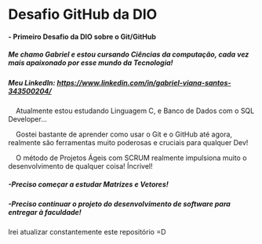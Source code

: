 # Desafio GitHub da DIO

#### - Primeiro Desafio da DIO sobre o Git/GitHub

##### Me chamo Gabriel e estou cursando Ciências da computação, cada vez mais apaixonado por esse mundo da Tecnologia!

##### Meu LinkedIn: https://www.linkedin.com/in/gabriel-viana-santos-343500204/

    Atualmente estou estudando Linguagem C, e Banco de Dados com o SQL Developer...

    Gostei bastante de aprender como usar o Git e o GitHub até agora, realmente são ferramentas muito poderosas e cruciais para qualquer Dev!

     O método de Projetos Ágeis com SCRUM realmente impulsiona muito o desenvolvimento de qualquer coisa! Íncrivel!

##### -Preciso começar a estudar Matrizes e Vetores!

##### -Preciso continuar o projeto do desenvolvimento de software para entregar à faculdade!

Irei atualizar constantemente este repositório =D
